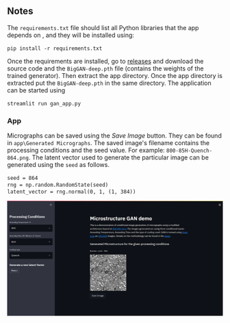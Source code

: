 ## Notes
The `requirements.txt` file should list all Python libraries that the app depends on , and they will be installed using:

```
pip install -r requirements.txt
```
Once the requirements are installed,
go to [releases](https://github.com/safi842/Microstructure-GAN/releases) and download the source code and the `BigGAN-deep.pth` file (contains the weights of the trained generator). Then extract the app directory. 
Once the app directory is extracted put the `BigGAN-deep.pth` in the same directory. The application can be started using 
```
streamlit run gan_app.py
```
### App 
Micrographs can be saved using the *Save Image* button. They can be found in `app\Generated Micrographs`. The saved image's filename contains the processing conditions and the seed value. For example: `800-85H-Quench-864.png`. The latent vector used to generate the particular image can be generated using the `seed` as follows.
```
seed = 864
rng = np.random.RandomState(seed)
latent_vector = rng.normal(0, 1, (1, 384))
```
<p align="center">
  <img src="https://github.com/safi842/Microstructure-GAN/blob/0e8655e5c6db3e0bf0cd47461ee084d42cf06269/app/GAN%20App%20demo.png" width="1001" />
</p>

